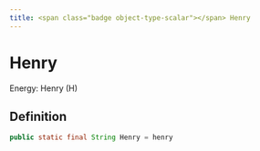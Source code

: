 ```yaml
---
title: <span class="badge object-type-scalar"></span> Henry
---
```

# <span class="badge object-type-scalar"></span> Henry

Energy: Henry (H)

## Definition

```java
public static final String Henry = henry
```
